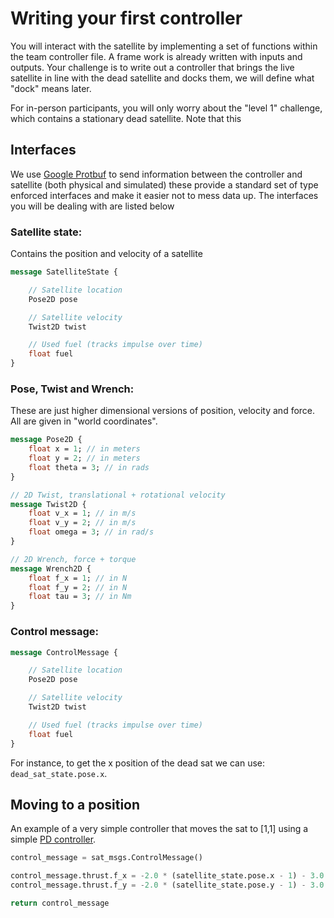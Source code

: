 # Writing your first controller
You will interact with the satellite by implementing a set of functions within the team controller file. A frame work is already written with inputs and outputs. Your challenge is to write out a controller that brings the live satellite in line with the dead satellite and docks them, we will define what "dock" means later.

For in-person participants, you will only worry about the "level 1" challenge, which contains a stationary dead satellite. Note that this 

## Interfaces
We use [Google Protbuf](https://developers.google.com/protocol-buffers) to send information between the controller and satellite (both physical and simulated) these provide a standard set of type enforced interfaces and make it easier not to mess data up. The interfaces you will be dealing with are listed below

### Satellite state: 
Contains the position and velocity of a satellite 
``` protobuf
message SatelliteState {

    // Satellite location
    Pose2D pose

    // Satellite velocity
    Twist2D twist

    // Used fuel (tracks impulse over time)
    float fuel
}
```

### Pose, Twist and Wrench: 
These are just higher dimensional versions of position, velocity and force. All are given in "world coordinates". 
``` protobuf
message Pose2D {
    float x = 1; // in meters
    float y = 2; // in meters
    float theta = 3; // in rads
}

// 2D Twist, translational + rotational velocity
message Twist2D {
    float v_x = 1; // in m/s
    float v_y = 2; // in m/s
    float omega = 3; // in rad/s
}

// 2D Wrench, force + torque
message Wrench2D {
    float f_x = 1; // in N
    float f_y = 2; // in N
    float tau = 3; // in Nm
}
```

### Control message: 
``` protobuf
message ControlMessage {

    // Satellite location
    Pose2D pose

    // Satellite velocity
    Twist2D twist

    // Used fuel (tracks impulse over time)
    float fuel
}
```

For instance, to get the x position of the dead sat we can use: `dead_sat_state.pose.x`.

## Moving to a position
An example of a very simple controller that moves the sat to [1,1] using a simple [PD controller](https://en.wikipedia.org/wiki/PID_controller).

``` python
control_message = sat_msgs.ControlMessage()

control_message.thrust.f_x = -2.0 * (satellite_state.pose.x - 1) - 3.0 * satellite_state.twist.v_x
control_message.thrust.f_y = -2.0 * (satellite_state.pose.y - 1) - 3.0 * satellite_state.twist.v_y

return control_message
```